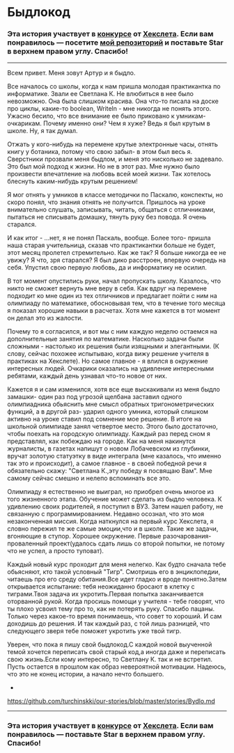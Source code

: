 # Быдлокод

### Эта история участвует в [конкурсе](http://mystory.hexlet.io/) от [Хекслета](https://ru.hexlet.io/). Если вам понравилось — посетите [мой репозиторий](https://github.com/turchinskki/our-stories/blob/master/stories/Bydlo.md) и поставьте Star в верхнем правом углу. Спасибо!

---



Всем привет. Меня зовут Артур и я быдло.

 
Все началось со школы, когда к нам пришла молодая практикантка по информатике. Звали ее Светлана К.
Не влюбиться в нее было невозможно. Она была слишком красива.
Она что-то писала на доске про циклы, какие-то boolean, Writeln - мне никогда не понять этого.
Ужасно бесило, что все внимание ее было приковано к умникам-очкарикам. Почему именно они?
Чем я хуже? Ведь я был крутым в школе. Ну, я так думал.


Отжать у кого-нибудь на перемене крутые электронные часы, отнять книгу у ботаника, потому что свою забыл-
в этом был весь я. Сверстники прозвали меня быдлом, и меня это нисколько не задевало. Это был мой подход к жизни. 
Но не в этот раз. Мне нужно было произвести впечатление на любовь всей моей жизни. 
Так хотелось блеснуть каким-нибудь крутым решением! 

Я мог отнять у умников в классе методички по Паскалю, конспекты, но скоро понял, что знания отнять не получится.
Пришлось на уроке внимательно слушать, записывать, читать, общаться с отличниками, пытаться не списывать домашку,
тянуть руку без повода. Я очень старался. 

И как итог - ...нет, я не понял Паскаль, вообще. Более того- пришла наша старая учительница, сказав что
практикантки больше не будет, этот месяц пролетел стремительно. Как же так? Я больше никогда ее не увижу?  Я что, зря старался? Я был дико расстроен, впервую очередь на себя. Упустил свою первую любовь, да и информатику не осилил.

В тот момент опустились руки, начал пропускать школу. Казалось, что никто не сможет вернуть мне веру в себя.
Как вдруг на перемене подходит ко мне один из тех отличников и предлагает пойти с ним на олимпиаду по математике,
обосновывая тем, что в течение того месяца я показал хорошие навыки в расчетах. Хотя мне кажется в тот момент 
он делал это из жалости.

Почему то я согласился, и вот мы с ним каждую неделю остаемся на дополнительные занятия по математике. 
Насколько задачи были сложными - настолько их решения были изящными и элегантными. (К слову, сейчас похожее испытываю, когда вижу решение учителя в практиках на Хекслете). Но самое главное - я влился в окружение интересных людей. Очкарики оказались на удивление 
интересными ребятами, каждый день узнавал что-то новое от них. 

Кажется я и сам изменился, хотя все еще выскакивали из меня быдло замашки- один раз под угрозой щелбана заставил одного олимпиадника обьяснить мне смысл обратных тригонометрических функций, а в другой раз- ударил одного умника, который слишком активно на уроке ставил под сомнение мое решение. 
В итоге на школьной олимпиаде занял четвертое место. Этого было достаточно, чтобы поехать на городскую олимпиаду.
Каждый раз перед сном я представлял, как побеждаю на городе. Как на меня накинутся журналисты, в газетах напишут о новом Лобачевском из глубинки, вручат золотую статуэтку в виде интеграла (мне казалось, что именно так это и происходит), а самое главное - в своей победной речи
я обязательно скажу: "Светлана К.,эту победу я посвящаю Вам". Мне самому сейчас смешно и нелепо вспоминать все это.

 Олимпиаду я естественно не выиграл, но приобрел очень многое из того жизненного этапа. Обучение может сделать из быдло человека. К удивлению своих родителей, я поступил в ВУЗ. Затем нашел работу, не связанную с программированием. Недавно осознал, что это моя незаконченная миссия. Когда наткнулся на первый курс Хекслета, я словно пережил те же самые эмоции,что и в школе.
Такие же задачи, вгоняющие в ступор. Хорошее окружение. Первые разочарования-проваленный проект(удалось сдать лишь со второй попытки, не потому что не успел, а просто туповат).

Каждый новый курс проходит для меня нелегко. Как будто сначала тебе обьясняют, кто такой условный "Тигр". Смотришь его в энциклопедии, читаешь про его среду обитания.Все идет гладко и вроде понятно.Затем открывается испытание: тебя неожиданно бросают в клетку с тиграми.Твоя задача их укротить.Первая попытка заканчивается оторванной рукой. Когда просишь помощи у учителя - тебе говорят, что ты плохо усвоил тему про то, как не потерять руку. Спасибо пацаны. Только через какое-то время понимаешь, что совет то хороший. И сам доходишь до решения. И так каждый раз, с той лишь разницей, что следующего зверя тебе поможет укротить уже твой тигр.	


Уверен, что пока я пишу свой быдлокод.С каждой новой выученной темой хочется переписать свой старый код,а иногда даже и переписать свою жизнь.Если кому интересно, то Светлану К. так и не встретил. Пусть остается в прошлом как образ невероятной мотивации. Надеюсь, что это не конец истории, а начало нечто большего.
 
- 
https://github.com/turchinskki/our-stories/blob/master/stories/Bydlo.md

---

### Эта история участвует в [конкурсе](http://mystory.hexlet.io/) от [Хекслета](https://ru.hexlet.io/). Если вам понравилось — поставьте Star в верхнем правом углу. Спасибо!
